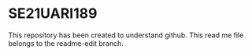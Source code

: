 # SE21UARI189
This repository has been created to understand github.
This read me file belongs to the readme-edit branch.
